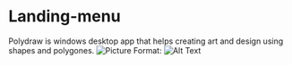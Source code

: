 # Landing-menu
Polydraw is windows desktop app that helps creating art and design using shapes and polygones.
![Picture](https://drive.google.com/file/d/1PK2pi0OBYVqFx2avKAS7lLDMa0tPlbIl/view?usp=sharingg)
Format: ![Alt Text](url)
